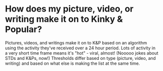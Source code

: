 # How does my picture, video, or writing make it on to Kinky & Popular?

Pictures, videos, and writings make it on to K&P based on an algorithm using the activity they've received over a 24 hour period. Lots of activity in a very short time frame means it's "hot" - viral, almost! (Nooooo jokes about STDs and K&Ps, now!) Thresholds differ based on type (picture, video, and writing) and based on what else is making the list at the same time.
